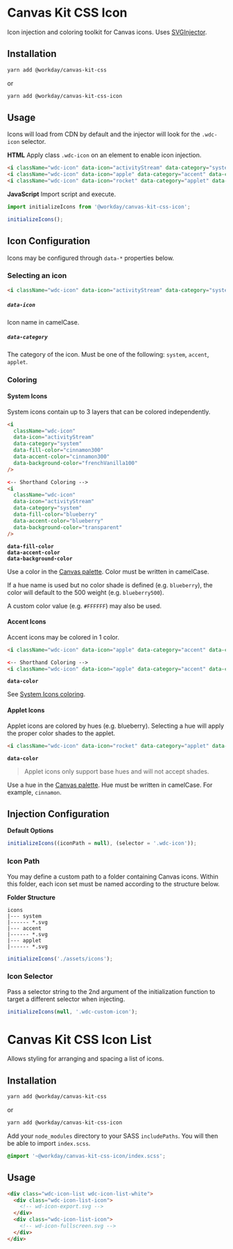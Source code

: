 # Canvas Kit CSS Icon

Icon injection and coloring toolkit for Canvas icons. Uses
[SVGInjector](https://github.com/iconic/SVGInjector).

## Installation

```sh
yarn add @workday/canvas-kit-css
```

or

```sh
yarn add @workday/canvas-kit-css-icon
```

## Usage

Icons will load from CDN by default and the injector will look for the `.wdc-icon` selector.

**HTML** Apply class `.wdc-icon` on an element to enable icon injection.

```html
<i className="wdc-icon" data-icon="activityStream" data-category="system" />
<i className="wdc-icon" data-icon="apple" data-category="accent" data-color="chiliMango" />
<i className="wdc-icon" data-icon="rocket" data-category="applet" data-hue="cinnamon" />
```

**JavaScript** Import script and execute.

```js
import initializeIcons from '@workday/canvas-kit-css-icon';

initializeIcons();
```

## Icon Configuration

Icons may be configured through `data-*` properties below.

### Selecting an icon

```html
<i className="wdc-icon" data-icon="activityStream" data-category="system" />
```

##### `data-icon`

Icon name in camelCase.

##### `data-category`

The category of the icon. Must be one of the following: `system`, `accent`, `applet`.

### Coloring

#### System Icons

System icons contain up to 3 layers that can be colored independently.

```html
<i
  className="wdc-icon"
  data-icon="activityStream"
  data-category="system"
  data-fill-color="cinnamon300"
  data-accent-color="cinnamon300"
  data-background-color="frenchVanilla100"
/>

<-- Shorthand Coloring -->
<i
  className="wdc-icon"
  data-icon="activityStream"
  data-category="system"
  data-fill-color="blueberry"
  data-accent-color="blueberry"
  data-background-color="transparent"
/>
```

**`data-fill-color`  
`data-accent-color`  
`data-background-color`**

Use a color in the [Canvas palette](https://design.workday.com/resources/colors). Color must be
written in camelCase.

If a hue name is used but no color shade is defined (e.g. `blueberry`), the color will default to
the 500 weight (e.g. `blueberry500`).

A custom color value (e.g. `#FFFFFF`) may also be used.

#### Accent Icons

Accent icons may be colored in 1 color.

```html
<i className="wdc-icon" data-icon="apple" data-category="accent" data-color="cinnamon300" />

<-- Shorthand Coloring -->
<i className="wdc-icon" data-icon="apple" data-category="accent" data-color="chiliMango" />
```

**`data-color`**

See [System Icons coloring](#system-icons).

#### Applet Icons

Applet icons are colored by hues (e.g. blueberry). Selecting a hue will apply the proper color
shades to the applet.

```html
<i className="wdc-icon" data-icon="rocket" data-category="applet" data-color="cinnamon" />
```

**`data-color`**

> Applet icons only support base hues and will not accept shades.

Use a hue in the [Canvas palette](https://design.workday.com/resources/colors). Hue must be written
in camelCase. For example, `cinnamon`.

## Injection Configuration

**Default Options**

```js
initializeIcons((iconPath = null), (selector = '.wdc-icon'));
```

### Icon Path

You may define a custom path to a folder containing Canvas icons. Within this folder, each icon set
must be named according to the structure below.

**Folder Structure**

```
icons
|--- system
|------ *.svg
|--- accent
|------ *.svg
|--- applet
|------ *.svg
```

```js
initializeIcons('./assets/icons');
```

### Icon Selector

Pass a selector string to the 2nd argument of the initialization function to target a different
selector when injecting.

```js
initializeIcons(null, '.wdc-custom-icon');
```

# Canvas Kit CSS Icon List

Allows styling for arranging and spacing a list of icons.

## Installation

```sh
yarn add @workday/canvas-kit-css
```

or

```sh
yarn add @workday/canvas-kit-css-icon
```

Add your `node_modules` directory to your SASS `includePaths`. You will then be able to import
`index.scss`.

```scss
@import '~@workday/canvas-kit-css-icon/index.scss';
```

## Usage

```html
<div class="wdc-icon-list wdc-icon-list-white">
  <div class="wdc-icon-list-icon">
    <!-- wd-icon-export.svg -->
  </div>
  <div class="wdc-icon-list-icon">
    <!-- wd-icon-fullscreen.svg -->
  </div>
</div>
```
